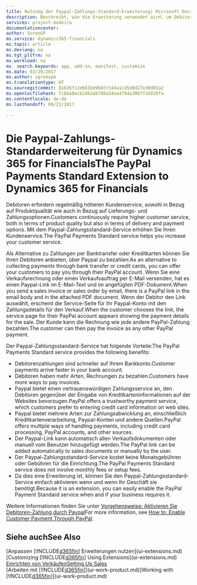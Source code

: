 ```yaml
---
title: Nutzung der Paypal-Zahlungs-Standard-Erweiterung| Microsoft Docs
description: Beschreibt, wie die Erweiterung verwendet wird, um Debitoren zu aktivieren, um Zahlungen mit Paypal zu leisten.
services: project-madeira
documentationcenter: 
author: SorenGP
ms.service: dynamics365-financials
ms.topic: article
ms.devlang: na
ms.tgt_pltfrm: na
ms.workload: na
ms. search.keywords: app, add-in, manifest, customize
ms.date: 03/29/2017
ms.author: sgroespe
ms.translationtype: HT
ms.sourcegitcommit: 81636fc2e661bd9b07c54da1cd5d0d27e30d01a2
ms.openlocfilehash: fcbba8ecb2d63ab780a54aa4784a30b7fa5020fa
ms.contentlocale: de-de
ms.lasthandoff: 09/22/2017

---
```

# <a name="the-paypal-payments-standard-extension-to-dynamics-365-for-financials"></a><span data-ttu-id="1cac7-103">Die Paypal-Zahlungs-Standarderweiterung für Dynamics 365 for Financials</span><span class="sxs-lookup"><span data-stu-id="1cac7-103">The PayPal Payments Standard Extension to Dynamics 365 for Financials</span></span>
<span data-ttu-id="1cac7-104">Debitoren erfordern regelmäßig höheren Kundenservice, sowohl in Bezug auf Produktqualität wie auch in Bezug auf Lieferungs- und Zahlungsoptionen.</span><span class="sxs-lookup"><span data-stu-id="1cac7-104">Customers continuously require higher customer service, both in terms of product quality but also in terms of delivery and payment options.</span></span> <span data-ttu-id="1cac7-105">Mit dem Paypal-Zahlungsstandard-Service erhöhen Sie Ihren Kundenservice.</span><span class="sxs-lookup"><span data-stu-id="1cac7-105">The PayPal Payments Standard service helps you increase your customer service.</span></span>

<span data-ttu-id="1cac7-106">Als Alternative zu Zahlungen per Banktransfer oder Kreditkarten können Sie Ihren Debitoren anbieten, über Paypal zu bezahlen.</span><span class="sxs-lookup"><span data-stu-id="1cac7-106">As an alternative to collecting payments through bank transfer or credit cards, you can offer your customers to pay you through their PayPal account.</span></span> <span data-ttu-id="1cac7-107">Wenn Sie eine Verkaufsrechnung oder einen Verkaufsauftrag per E-Mail versenden, hat es einen Paypal-Link im E-Mail-Text und im angefügten PDF-Dokument.</span><span class="sxs-lookup"><span data-stu-id="1cac7-107">When you send a sales invoice or sales order by email, there is a PayPal link in the email body and in the attached PDF document.</span></span> <span data-ttu-id="1cac7-108">Wenn der Debitor den Link auswählt, erscheint die Service-Seite für Ihr Paypal-Konto mit den Zahlungsdetails für den Verkauf.</span><span class="sxs-lookup"><span data-stu-id="1cac7-108">When the customer chooses the link, the service page for their PayPal account appears showing the payment details for the sale.</span></span> <span data-ttu-id="1cac7-109">Der Kunde kann die Rechnung wie jede andere PayPal-Zahlung bezahlen.</span><span class="sxs-lookup"><span data-stu-id="1cac7-109">The customer can then pay the invoice as any other PayPal payment.</span></span>

<span data-ttu-id="1cac7-110">Der Paypal-Zahlungsstandard-Service hat folgende Vorteile:</span><span class="sxs-lookup"><span data-stu-id="1cac7-110">The PayPal Payments Standard service provides the following benefits:</span></span>

* <span data-ttu-id="1cac7-111">Debitorenzahlungen sind schneller auf Ihrem Bankkonto.</span><span class="sxs-lookup"><span data-stu-id="1cac7-111">Customer payments arrive faster in your bank account.</span></span>
* <span data-ttu-id="1cac7-112">Debitoren haben mehr Arten, Rechnungen zu bezahlen.</span><span class="sxs-lookup"><span data-stu-id="1cac7-112">Customers have more ways to pay invoices.</span></span>
* <span data-ttu-id="1cac7-113">Paypal bietet einen vertrauenswürdigen Zahlungsservice an, den Debitoren gegenüber der Eingabe von Kreditkarteninformationen auf der Websites bevorzugen.</span><span class="sxs-lookup"><span data-stu-id="1cac7-113">PayPal offers a trustworthy payment service, which customers prefer to entering credit card information on web sites.</span></span>
* <span data-ttu-id="1cac7-114">Paypal bietet mehrere Arten zur Zahlungsabwicklung an, einschließlich Kreditkartenverarbeitung, Paypal-Konten und andere Quellen.</span><span class="sxs-lookup"><span data-stu-id="1cac7-114">PayPal offers multiple ways of handling payments, including credit card processing, PayPal accounts, and other sources.</span></span>
* <span data-ttu-id="1cac7-115">Der Paypal-Link kann automatisch allen Verkaufsdokumenten oder manuell vom Benutzer hinzugefügt werden.</span><span class="sxs-lookup"><span data-stu-id="1cac7-115">The PayPal link can be added automatically to sales documents or manually by the user.</span></span>
* <span data-ttu-id="1cac7-116">Der Paypal-Zahlungsstandard-Service kostet keine Monatsgebühren oder Gebühren für die Einrichtung.</span><span class="sxs-lookup"><span data-stu-id="1cac7-116">The PayPal Payments Standard service does not involve monthly fees or setup fees.</span></span>
* <span data-ttu-id="1cac7-117">Da dies eine Erweiterung ist, können Sie den Paypal-Zahlungsstandard-Service einfach aktivieren wenn und wenn Ihr Geschäft sie benötigt.</span><span class="sxs-lookup"><span data-stu-id="1cac7-117">Because it is an extension, you can easily enable the PayPal Payment Standard service when and if your business requires it.</span></span>  

<span data-ttu-id="1cac7-118">Weitere Informationen finden Sie unter [Vorgehensweise: Aktivieren Sie Debitoren-Zahlung durch Paypal](sales-how-enable-payment-service-extensions.md)</span><span class="sxs-lookup"><span data-stu-id="1cac7-118">For more information, see [How to: Enable Customer Payment Through PayPal](sales-how-enable-payment-service-extensions.md).</span></span>

## <a name="see-also"></a><span data-ttu-id="1cac7-119">Siehe auch</span><span class="sxs-lookup"><span data-stu-id="1cac7-119">See Also</span></span>
<span data-ttu-id="1cac7-120">[Anpassen [!INCLUDE[d365fin](includes/d365fin_md.md)] Erweiterungen nutzen](ui-extensions.md)</span><span class="sxs-lookup"><span data-stu-id="1cac7-120">[Customizing [!INCLUDE[d365fin](includes/d365fin_md.md)] Using Extensions](ui-extensions.md)</span></span>  
[<span data-ttu-id="1cac7-121">Einrichten von Verkäufen</span><span class="sxs-lookup"><span data-stu-id="1cac7-121">Setting Up Sales</span></span>](sales-setup-sales.md)  
<span data-ttu-id="1cac7-122">[Arbeiten mit [!INCLUDE[d365fin](includes/d365fin_md.md)]](ui-work-product.md)</span><span class="sxs-lookup"><span data-stu-id="1cac7-122">[Working with [!INCLUDE[d365fin](includes/d365fin_md.md)]](ui-work-product.md)</span></span>

